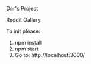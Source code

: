 Dor's Project

Reddit Gallery

To init please:

1. npm install
2. npm start
3. Go to: http://localhost:3000/